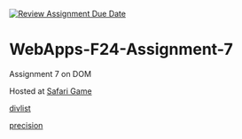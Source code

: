 [![Review Assignment Due Date](https://classroom.github.com/assets/deadline-readme-button-22041afd0340ce965d47ae6ef1cefeee28c7c493a6346c4f15d667ab976d596c.svg)](https://classroom.github.com/a/NPDM3uFp)
# WebApps-F24-Assignment-7
Assignment 7 on DOM



Hosted at [Safari Game](https://44-563-webapps-f24.github.io/44563-webapps-f24-assignment7-aadarsh1-prog/safari.html)  


[divlist ](https://44-563-webapps-f24.github.io/44563-webapps-f24-assignment7-aadarsh1-prog/divlist.html) 


[precision ](https://44-563-webapps-f24.github.io/44563-webapps-f24-assignment7-aadarsh1-prog/precision.html)
